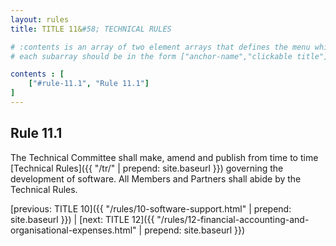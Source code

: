 ```yaml
---
layout: rules
title: TITLE 11&#58; TECHNICAL RULES

# :contents is an array of two element arrays that defines the menu which appears in the masthead
# each subarray should be in the form ["anchor-name","clickable title"]

contents : [
    ["#rule-11.1", "Rule 11.1"]
]
---
```


<h2 id="rule-11.1">Rule 11.1</h2>

The Technical Committee shall make, amend and publish from time to time [Technical Rules]({{ "/tr/" | prepend: site.baseurl }}) governing the development of software. All Members and Partners shall abide by the Technical Rules.

[previous: TITLE 10]({{ "/rules/10-software-support.html" | prepend: site.baseurl }}) \| [next: TITLE 12]({{ "/rules/12-financial-accounting-and-organisational-expenses.html" | prepend: site.baseurl }})